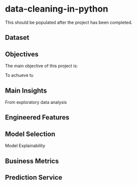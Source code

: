 # data-cleaning-in-python


This should be populated after the project has been completed.

## Dataset



## Objectives
The main objective of this project is:


To achueve tu


## Main Insights 

From exploratory data analysis


## Engineered Features



## Model Selection

Model Explainability

## Business Metrics

## Prediction Service
